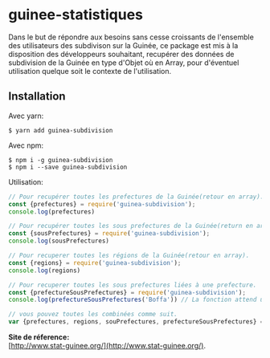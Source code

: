 # guinee-statistiques

Dans le but de répondre aux besoins sans cesse croissants de l'ensemble des utilisateurs des subdivison sur la Guinée, ce package est mis à la disposition des développeurs souhaitant, recupérer des données de subdivision de la Guinée en type d'Objet où en Array, pour d'éventuel utilisation quelque soit le contexte de l'utilisation.

## Installation

Avec yarn:
```shell
$ yarn add guinea-subdivision
```

Avec npm:
```shell
$ npm i -g guinea-subdivision
$ npm i --save guinea-subdivision
```

Utilisation:
```js
// Pour recupérer toutes les prefectures de la Guinée(retour en array).
const {prefectures} = require('guinea-subdivision');
console.log(prefectures)

// Pour recupérer toutes les sous prefectures de la Guinée(return en array).
const {sousPrefectures} = require('guinea-subdivision');
console.log(sousPrefectures)

// Pour recuperer toutes les régions de la Guinée(retour en array).
const {regions} = require('guinea-subdivision');
console.log(regions)

// Pour recuperer toutes les sous prefectures liées à une prefecture.
const {prefectureSousPrefectures} = require('guinea-subdivision');
console.log(prefectureSousPrefectures('Boffa')) // La fonction attend un paramètre(le nom de la prefecture)

// vous pouvez toutes les combinées comme suit.
var {prefectures, regions, souPrefectures, prefectureSousPrefectures} = require('guinea-subdivision');
```

**Site de réference:**<br>
[http://www.stat-guinee.org/](http://www.stat-guinee.org/).